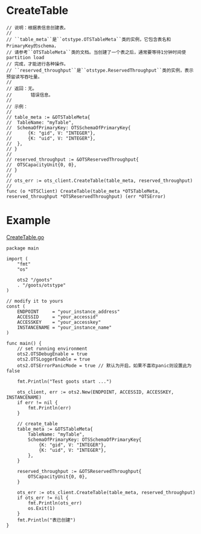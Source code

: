 CreateTable
=========
	
	// 说明：根据表信息创建表。
	//
	// ``table_meta``是``otstype.OTSTableMeta``类的实例，它包含表名和PrimaryKey的schema，
	// 请参考``OTSTableMeta``类的文档。当创建了一个表之后，通常要等待1分钟时间使partition load
	// 完成，才能进行各种操作。
	// ``reserved_throughput``是``otstype.ReservedThroughput``类的实例，表示预留读写吞吐量。
	//
	// 返回：无。
	//       错误信息。
	//
	// 示例：
	//
	// table_meta := &OTSTableMeta{
	// 	TableName: "myTable",
	// 	SchemaOfPrimaryKey: OTSSchemaOfPrimaryKey{
	//		{K: "gid", V: "INTEGER"},
	//		{K: "uid", V: "INTEGER"},
	// 	},
	// }
	//
	// reserved_throughput := &OTSReservedThroughput{
	// 	OTSCapacityUnit{0, 0},
	// }
	//
	// ots_err := ots_client.CreateTable(table_meta, reserved_throughput)
	//
	func (o *OTSClient) CreateTable(table_meta *OTSTableMeta, reserved_throughput *OTSReservedThroughput) (err *OTSError)

Example
=======
[CreateTable.go](https:///goots/blob/master/example/1-CreateTable.go)

	package main
	
	import (
		"fmt"
		"os"
	
		ots2 "/goots"
		. "/goots/otstype"
	)
	
	// modify it to yours
	const (
		ENDPOINT     = "your_instance_address"
		ACCESSID     = "your_accessid"
		ACCESSKEY    = "your_accesskey"
		INSTANCENAME = "your_instance_name"
	)
	
	func main() {
		// set running environment
		ots2.OTSDebugEnable = true
		ots2.OTSLoggerEnable = true
		ots2.OTSErrorPanicMode = true // 默认为开启，如果不喜欢panic则设置此为false
	
		fmt.Println("Test goots start ...")
	
		ots_client, err := ots2.New(ENDPOINT, ACCESSID, ACCESSKEY, INSTANCENAME)
		if err != nil {
			fmt.Println(err)
		}
	
		// create_table
		table_meta := &OTSTableMeta{
			TableName: "myTable",
			SchemaOfPrimaryKey: OTSSchemaOfPrimaryKey{
				{K: "gid", V: "INTEGER"},
				{K: "uid", V: "INTEGER"},
			},
		}
	
		reserved_throughput := &OTSReservedThroughput{
			OTSCapacityUnit{0, 0},
		}
	
		ots_err := ots_client.CreateTable(table_meta, reserved_throughput)
		if ots_err != nil {
			fmt.Println(ots_err)
			os.Exit(1)
		}
		fmt.Println("表已创建")
	}